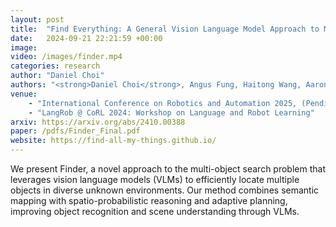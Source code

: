 ```yaml
---
layout: post
title:  "Find Everything: A General Vision Language Model Approach to Multi-Object Search"
date:   2024-09-21 22:21:59 +00:00
image:
video: /images/finder.mp4
categories: research
author: "Daniel Choi"
authors: "<strong>Daniel Choi</strong>, Angus Fung, Haitong Wang, Aaron Hao Tan"
venue: 
    - "International Conference on Robotics and Automation 2025, (Pending)"
    - "LangRob @ CoRL 2024: Workshop on Language and Robot Learning"
arxiv: https://arxiv.org/abs/2410.00388
paper: /pdfs/Finder_Final.pdf
website: https://find-all-my-things.github.io/
---
```

We present Finder, a novel approach to the multi-object search problem that leverages vision language models (VLMs) to efficiently locate multiple objects in diverse unknown environments. Our method combines semantic mapping with spatio-probabilistic reasoning and adaptive planning, improving object recognition and scene understanding through VLMs.